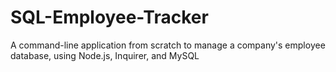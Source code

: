 # SQL-Employee-Tracker
A command-line application from scratch to manage a company's employee database, using Node.js, Inquirer, and MySQL
